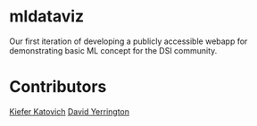 # mldataviz
Our first iteration of developing a publicly accessible webapp for demonstrating basic ML concept for the DSI community.

# Contributors
[Kiefer Katovich](https://github.com/kieferk)
[David Yerrington](https://github.com/dyerrington)
